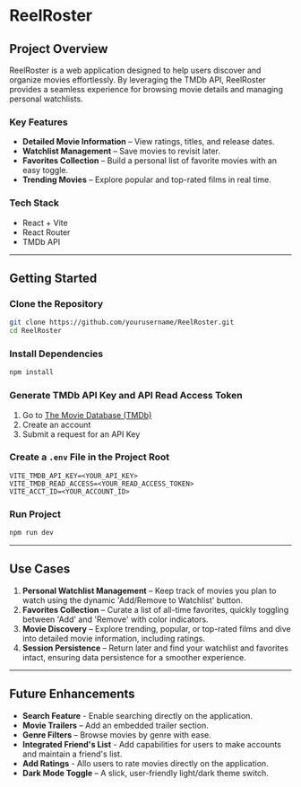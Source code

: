 # ReelRoster

## Project Overview

ReelRoster is a web application designed to help users discover and organize movies effortlessly. By leveraging the TMDb API, ReelRoster provides a seamless experience for browsing movie details and managing personal watchlists.

### Key Features

* **Detailed Movie Information** – View ratings, titles, and release dates.
* **Watchlist Management** – Save movies to revisit later.
* **Favorites Collection** – Build a personal list of favorite movies with an easy toggle.
* **Trending Movies** – Explore popular and top-rated films in real time.

### Tech Stack

* React + Vite
* React Router
* TMDb API

---

## Getting Started

### Clone the Repository
```bash
git clone https://github.com/yourusername/ReelRoster.git
cd ReelRoster
```

### Install Dependencies
```bash
npm install
```

### Generate TMDb API Key and API Read Access Token

1. Go to [The Movie Database (TMDb)](https://www.themoviedb.org)
2. Create an account
3. Submit a request for an API Key

### Create a `.env` File in the Project Root
```env
VITE_TMDB_API_KEY=<YOUR_API_KEY>
VITE_TMDB_READ_ACCESS=<YOUR_READ_ACCESS_TOKEN>
VITE_ACCT_ID=<YOUR_ACCOUNT_ID>
```

### Run Project
``` bash
npm run dev
```

---

## Use Cases

1. **Personal Watchlist Management** – Keep track of movies you plan to watch using the dynamic 'Add/Remove to Watchlist' button.
2. **Favorites Collection** – Curate a list of all-time favorites, quickly toggling between 'Add' and 'Remove' with color indicators.
3. **Movie Discovery** – Explore trending, popular, or top-rated films and dive into detailed movie information, including ratings.
4. **Session Persistence** – Return later and find your watchlist and favorites intact, ensuring data persistence for a smoother experience.

---

## Future Enhancements

* **Search Feature** - Enable searching directly on the application.
* **Movie Trailers** – Add an embedded trailer section.
* **Genre Filters** – Browse movies by genre with ease.
* **Integrated Friend's List** - Add capabilities for users to make accounts and maintain a friend's list.
* **Add Ratings** - Allo users to rate movies directly on the application.
* **Dark Mode Toggle** – A slick, user-friendly light/dark theme switch.
